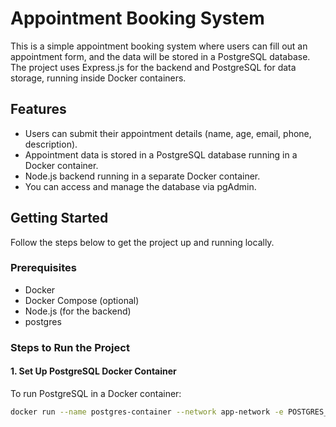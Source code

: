 # Appointment Booking System

This is a simple appointment booking system where users can fill out an appointment form, and the data will be stored in a PostgreSQL database. The project uses Express.js for the backend and PostgreSQL for data storage, running inside Docker containers.

## Features

- Users can submit their appointment details (name, age, email, phone, description).
- Appointment data is stored in a PostgreSQL database running in a Docker container.
- Node.js backend running in a separate Docker container.
- You can access and manage the database via pgAdmin.

## Getting Started

Follow the steps below to get the project up and running locally.

### Prerequisites

- Docker
- Docker Compose (optional)
- Node.js (for the backend)
- postgres

### Steps to Run the Project

#### 1. **Set Up PostgreSQL Docker Container**

To run PostgreSQL in a Docker container:

```bash
docker run --name postgres-container --network app-network -e POSTGRES_USER=admin -e POSTGRES_PASSWORD=password -e POSTGRES_DB=clinic -p 5432:5432 -d postgres
